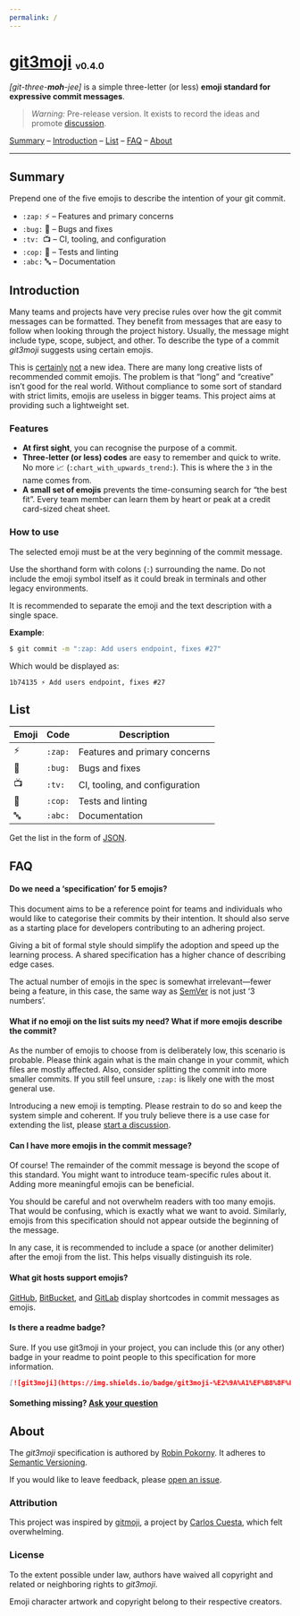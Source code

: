 ```yaml
---
permalink: /
---
```


# [git3moji](https://robinpokorny.github.io/git3moji/) <sub><sup><sub>v0.4.0</sub></sup></sub>

_[git-three-**moh**-jee]_ is a simple three-letter (or less) **emoji standard for expressive commit messages**.

> _Warning:_ Pre-release version. It exists to record the ideas and promote [discussion](https://github.com/robinpokorny/git3moji/issues).

[Summary](#summary) –
[Introduction](#introduction) –
[List](#list) –
[FAQ](#faq) –
[About](#about)

---

## Summary

Prepend one of the five emojis to describe the intention of your git commit.

*   `:zap:` ⚡️ – Features and primary concerns
*   `:bug:` 🐛 – Bugs and fixes
*   `:tv:` &nbsp;📺 – CI, tooling, and configuration
*   `:cop:` 👮 – Tests and linting
*   `:abc:` 🔤 – Documentation

## Introduction

Many teams and projects have very precise rules over how the git commit messages can be formatted. They benefit from messages that are easy to follow when looking through the project history. Usually, the message might include type, scope, subject, and other. To describe the type of a commit _git3moji_ suggests using certain emojis.

This is
[certainly](https://gitmoji.carloscuesta.me/)
[not](https://github.com/slashsBin/styleguide-git-commit-message)
a new idea. There are many long creative lists of recommended commit emojis. The problem is that “long” and “creative” isn’t good for the real world. Without compliance to some sort of standard with strict limits, emojis are useless in bigger teams. This project aims at providing such a lightweight set.

### Features

*   **At first sight**, you can recognise the purpose of a commit.
*   **Three-letter (or less) codes** are easy to remember and quick to write. No more 📈 (`:chart_with_upwards_trend:`). This is where the `3` in the name comes from.
*   **A small set of emojis** prevents the time-consuming search for “the best fit”. Every team member can learn them by heart or peak at a credit card-sized cheat sheet.

### How to use

The selected emoji must be at the very beginning of the commit message.

Use the shorthand form with colons (`:`) surrounding the name. Do not include the emoji symbol itself as it could break in terminals and other legacy environments.

It is recommended to separate the emoji and the text description with a single space.

**Example**:

```bash
$ git commit -m ":zap: Add users endpoint, fixes #27"
```

Which would be displayed as:

```
1b74135 ⚡️ Add users endpoint, fixes #27
```

## List

| Emoji | Code    | Description                    |
| ----- | ------- | ------------------------------ |
| ⚡️    | `:zap:` | Features and primary concerns  |
| 🐛    | `:bug:` | Bugs and fixes                 |
| 📺    | `:tv:`  | CI, tooling, and configuration |
| 👮    | `:cop:` | Tests and linting             |
| 🔤    | `:abc:` | Documentation                  |

Get the list in the form of [JSON](https://raw.githubusercontent.com/robinpokorny/git3moji/master/_data/git3moji.json).

## FAQ

#### Do we need a ‘specification’ for 5 emojis?

This document aims to be a reference point for teams and individuals who would like to categorise their commits by their intention.
It should also serve as a starting place for developers contributing to an adhering project.

Giving a bit of formal style should simplify the adoption and speed up the learning process. A shared specification has a higher chance of describing edge cases.

The actual number of emojis in the spec is somewhat irrelevant—fewer being a feature, in this case, the same way as [SemVer](http://semver.org/) is not just ‘3 numbers’.

#### What if no emoji on the list suits my need? What if more emojis describe the commit?

As the number of emojis to choose from is deliberately low, this scenario is probable. Please think again what is the main change in your commit, which files are mostly affected. Also, consider splitting the commit into more smaller commits. If you still feel unsure, `:zap:` is likely one with the most general use.

Introducing a new emoji is tempting. Please restrain to do so and keep the system simple and coherent.
If you truly believe there is a use case for extending the list, please [start a discussion](https://github.com/robinpokorny/git3moji/issues/).

#### Can I have more emojis in the commit message?

Of course! The remainder of the commit message is beyond the scope of this standard. You might want to introduce team-specific rules about it. Adding more meaningful emojis can be beneficial.

You should be careful and not overwhelm readers with too many emojis. That would be confusing, which is exactly what we want to avoid. Similarly, emojis from this specification should not appear outside the beginning of the message.

In any case, it is recommended to include a space (or another delimiter) after the emoji from the list. This helps visually distinguish its role.

#### What git hosts support emojis?

[GitHub](https://github.com/), [BitBucket](https://bitbucket.org/), and [GitLab](https://about.gitlab.com/) display shortcodes in commit messages as emojis.

#### Is there a readme badge?

Sure. If you use git3moji in your project, you can include this (or any other) badge in your readme to point people to this specification for more information.

<amp-img
  src="https://img.shields.io/badge/git3moji-%E2%9A%A1%EF%B8%8F%F0%9F%90%9B%F0%9F%93%BA%F0%9F%91%AE%F0%9F%94%A4-fffad8.svg?style=flat-square"
  alt="git3moji" width="120" height="20">
</amp-img>

```md
[![git3moji](https://img.shields.io/badge/git3moji-%E2%9A%A1%EF%B8%8F%F0%9F%90%9B%F0%9F%93%BA%F0%9F%91%AE%F0%9F%94%A4-fffad8.svg?style=flat-square)](https://robinpokorny.github.io/git3moji/)
```

#### Something missing? [Ask your question](https://github.com/robinpokorny/git3moji/issues)

## About

The _git3moji_ specification is authored by [Robin Pokorny](https://robinpokorny.com/).
It adheres to [Semantic Versioning](http://semver.org/spec/v2.0.0.html).

If you would like to leave feedback, please [open an issue](https://github.com/robinpokorny/git3moji/issues).

### Attribution

This project was inspired by [gitmoji](https://gitmoji.carloscuesta.me/), a project by [Carlos Cuesta](https://carloscuesta.me/), which felt overwhelming.

### License

To the extent possible under law, authors have waived all copyright and related or neighboring rights to _git3moji_.

Emoji character artwork and copyright belong to their respective creators.

<center>
  <a href="http://creativecommons.org/publicdomain/zero/1.0/">
    <amp-img src="https://robinpokorny.github.io/git3moji/images/cc-zero.png" alt="CC0" height="31" width="88"></amp-img>
  </a>
</center>
